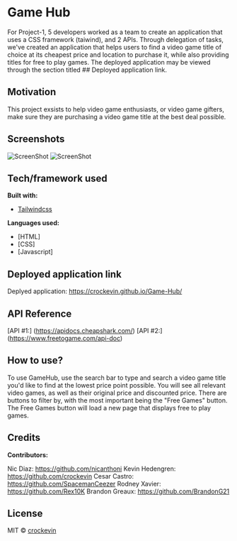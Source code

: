 #  Game Hub

For Project-1, 5 developers worked as a team to create an application that uses a CSS framework (taiwind), and 2 APIs. Through delegation of tasks, we've created an application that helps users to find a video game title of choice at its cheapest price and location to purchase it, while also providing titles for free to play games. The deployed application may be viewed through the section titled ## Deployed application link. 

## Motivation
This project exsists to help video game enthusiasts, or video game gifters, make sure they are purchasing a video game title at the best deal possible.
 
## Screenshots

![ScreenShot](./assets/imgs/GH-1.png)
![ScreenShot](./assets/imgs/GH2.png)

## Tech/framework used

<b>Built with:</b>
- [Tailwindcss](https://tailwindcss.com/)

<b>Languages used:</b>
 - [HTML]
 - [CSS]
 - [Javascript]

## Deployed application link

Deplyed application: https://crockevin.github.io/Game-Hub/


## API Reference

[API #1:] (https://apidocs.cheapshark.com/)
[API #2:] (https://www.freetogame.com/api-doc)


## How to use?
To use GameHub, use the search bar to type and search a video game title you'd like to find at the lowest price point possible. You will see all relevant video games, as well as their original price and discounted price. There are buttons to filter by, with the most important being the "Free Games" button. The Free Games button will load a new page that displays free to play games.

## Credits

<b>Contributors:</b>

Nic Diaz: https://github.com/nicanthoni
Kevin Hedengren: https://github.com/crockevin
Cesar Castro: https://github.com/SpacemanCeezer
Rodney Xavier: https://github.com/Rex10K
Brandon Greaux: https://github.com/BrandonG21


## License

MIT © [crockevin]()
